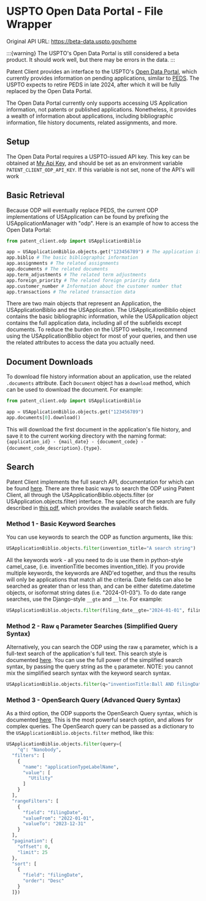 # USPTO Open Data Portal - File Wrapper

Original API URL: <https://beta-data.uspto.gov/home>

:::{warning}
The USPTO's Open Data Portal is still considered a beta product. It should work well, but
there may be errors in the data.
:::

Patent Client provides an interface to the USPTO's [Open Data Portal](https://beta-data.uspto.gov/home), which currently
provides information on pending applications, similar to [PEDS](../peds.md). The USPTO expects to retire PEDS in late 2024,
after which it will be fully replaced by the Open Data Portal.

The Open Data Portal currently only supports accessing US Application information, not patents or published applications.
Nonetheless, it provides a wealth of information about applications, including bibliographic information, file history
documents, related assignments, and more.

## Setup

The Open Data Portal requires a USPTO-issued API key. This key can be obtained at [My Api Key](https://beta-data.uspto.gov/key/myapikey), and should be set as an environment variable `PATENT_CLIENT_ODP_API_KEY`. If this variable is not set, none of the API's will work


## Basic Retrieval

Because ODP will eventually replace PEDS, the current ODP implementations of USApplication can be found by
prefixing the USApplicationManager with "odp". Here is an example of how to access the Open Data Portal:

```python
from patent_client.odp import USApplicationBiblio

app = USApplicationBiblio.objects.get("123456789") # The application itself
app.biblio # The basic bibliographic information
app.assignments # The related assignments
app.documents # The related documents
app.term_adjustments # The related term adjustments
app.foreign_priority # The related foreign priority data
app.customer_number # Information about the customer number that
app.transactions # The related transaction data
```

There are two main objects that represent an Application, the USApplicationBiblio and the USApplication. The USApplicationBiblio
object contains the basic bibliographic information, while the USApplication object contains the full application data, including all
of the subfields except documents. To reduce the burden on the USPTO website, I recommend using the USApplicationBiblio object for most
of your queries, and then use the related attributes to access the data you actually need.

## Document Downloads

To download file history information about an application, use the related `.documents` attribute. Each `Document` object has a `download` method, which can be used to download the document. For example:

```python
from patent_client.odp import USApplicationBiblio

app = USApplicationBiblio.objects.get("123456789")
app.documents[0].download()
```

This will download the first document in the application's file history, and save it to the current working directory with the naming format: `{application_id} - {mail_date} - {document_code} - {document_code_description}.{type}`.

## Search

Patent Client implements the full search API, documentation for which can be found [here](https://beta-data.uspto.gov/apis/api-guidelines).
There are three basic ways to search the ODP using Patent Client, all through the USApplicationBiblio.objects.filter (or USApplication.objects.filter) interface. The specifics of the search are fully described in [this pdf](https://beta-data.uspto.gov/documents/documents/ODP-API-Query-Spec.pdf), which provides the available search fields.

### Method 1 - Basic Keyword Searches

You can use keywords to search the ODP as function arguments, like this:

```python
USApplicationBiblio.objects.filter(invention_title="A search string")
```

All the keywords work - all you need to do is use them in python-style camel_case, (i.e. inventionTitle becomes invention_title).
If you provide multiple keywords, the keywords are AND'ed together, and thus the results will only be applications that match all the criteria. Date fields can also be searched
as greater than or less than, and can be either datetime.datetime objects, or isoformat string dates (i.e. "2024-01-03"). To do date range searches, use the Django-style `__gte` and `__lte`. For example:

```python
USApplicationBiblio.objects.filter(filing_date__gte="2024-01-01", filing_date__lt="2024-02-01")
```

### Method 2 - Raw `q` Parameter Searches (Simplified Query Syntax)

Alternatively, you can search the ODP using the raw `q` parameter, which is a full-text search of the application's full text. This search style is
documented [here](https://beta-data.uspto.gov/documents/documents/ODP-API-Query-Spec.pdf). You can use the full power of the simplified search
syntax, by passing the query string as the `q` parameter. NOTE: you cannot mix the simplified search syntax with the keyword search syntax.

```python
USApplicationBiblio.objects.filter(q="inventionTitle:Ball AND filingDate:2024-01-01")
```

### Method 3 - OpenSearch Query (Advanced Query Syntax)

As a third option, the ODP supports the OpenSearch Query syntax, which is documented [here](https://beta-data.uspto.gov/apis/api-guidelines).
This is the most powerful search option, and allows for complex queries. The OpenSearch query can be passed as a dictionary to the `USApplicationBiblio.objects.filter` method, like this:

```python
USApplicationBiblio.objects.filter(query={
    "q": "Nanobody",
  "filters": [
    {
      "name": "applicationTypeLabelName",
      "value": [
        "Utility"
      ]
    }
  ],
  "rangeFilters": [
    {
      "field": "filingDate",
      "valueFrom": "2022-01-01",
      "valueTo": "2023-12-31"
    }
  ],
  "pagination": {
    "offset": 0,
    "limit": 25
  },
  "sort": [
    {
      "field": "filingDate",
      "order": "Desc"
    }
  ]})

```

